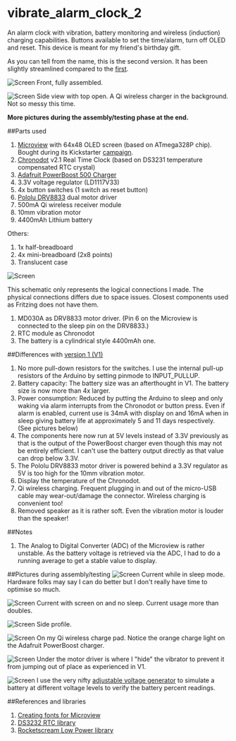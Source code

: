 vibrate_alarm_clock_2
===================

An alarm clock with vibration, battery monitoring and wireless (induction) charging capabilities.  Buttons available to set the time/alarm, turn off OLED and reset. This device is meant for my friend's birthday gift. 

As you can tell from the name, this is the second version. It has been slightly streamlined compared to the [first](https://github.com/yeokm1/vibrate_alarm_clock).

![Screen](misc/front-assembled.jpg)
Front, fully assembled.

![Screen](misc/side-not-charging.jpg)
Side view with top open. A Qi wireless charger in the background. Not so messy this time.

<b>More pictures during the assembly/testing phase at the end.</b>

##Parts used
1. [Microview](https://www.sparkfun.com/products/12923) with 64x48 OLED screen (based on ATmega328P chip). Bought during its Kickstarter [campaign](https://www.kickstarter.com/projects/1516846343/microview-chip-sized-arduino-with-built-in-oled-di).
2. [Chronodot](http://docs.macetech.com/doku.php/chronodot_v2.0) v2.1 Real Time Clock (based on DS3231 temperature compensated RTC crystal)
3. [Adafruit PowerBoost 500 Charger](https://learn.adafruit.com/adafruit-powerboost-500-plus-charger/overview)
4. 3.3V voltage regulator (LD1117V33)
5. 4x button switches (1 switch as reset button)  
6. [Pololu DRV8833](http://www.pololu.com/product/2130) dual motor driver  
7. 500mA Qi wireless receiver module
8. 10mm vibration motor
9. 4400mAh Lithium battery

Others:  

1. 1x half-breadboard 
2. 4x mini-breadboard (2x8 points)
3. Translucent case  

![Screen](/misc/schematic.png)

This schematic only represents the logical connections I made. The physical connections differs due to space issues.
Closest components used as Fritzing does not have them.

1. MD030A as DRV8833 motor driver. (Pin 6 on the Microview is connected to the sleep pin on the DRV8833.)
2. RTC module as Chronodot
3. The battery is a cylindrical style 4400mAh one.

##Differences with [version 1 (V1)](https://github.com/yeokm1/vibrate_alarm_clock)
1. No more pull-down resistors for the switches. I use the internal pull-up resistors of the Arduino by setting pinmode to INPUT_PULLUP.
2. Battery capacity: The battery size was an afterthought in V1. The battery size is now more than 4x larger.
3. Power consumption: Reduced by putting the Arduino to sleep and only waking via alarm interrupts from the Chronodot or button press. Even if alarm is enabled, current use is 34mA with display on and 16mA when in sleep giving battery life at approximately 5 and 11 days respectively. (See pictures below)
4. The components here now run at 5V levels instead of 3.3V previously as that is the output of the PowerBoost charger even though this may not be entirely efficient. I can't use the battery output directly as that value can drop below 3.3V.
5. The Pololu DRV8833 motor driver is powered behind a 3.3V regulator as 5V is too high for the 10mm vibration motor.
6. Display the temperature of the Chronodot.
7. Qi wireless charging. Frequent plugging in and out of the micro-USB cable may wear-out/damage the connector. Wireless charging is convenient too!
8. Removed speaker as it is rather soft. Even the vibration motor is louder than the speaker!

##Notes
1. The Analog to Digital Converter (ADC) of the Microview is rather unstable. As the battery voltage is retrieved via the ADC, I had to do a running average to get a stable value to display.

##Pictures during assembly/testing
![Screen](misc/current-sleep.jpg)
Current while in sleep mode. Hardware folks may say I can do better but I don't really have time to optimise so much.

![Screen](misc/current-active.jpg)
Current with screen on and no sleep. Current usage more than doubles.

![Screen](misc/side-not-charging.jpg)
Side profile.

![Screen](misc/side-charging.jpg)
On my Qi wireless charge pad. Notice the orange charge light on the Adafruit PowerBoost charger.

![Screen](misc/innard-vibrator.jpg)
Under the motor driver is where I "hide" the vibrator to prevent it from jumping out of place as experienced in V1.

![Screen](misc/innard-adj-voltage1.jpg)
I use the very nifty [adjustable voltage generator](https://learn.adafruit.com/adjustable-breadboard-power-supply-kit) to simulate a battery at different voltage levels to verify the battery percent readings.

##References and libraries
1. [Creating fonts for Microview](http://learn.microview.io/font/creating-fonts-for-microview.html)
2. [DS3232 RTC library](https://github.com/JChristensen/DS3232RTC)
3. [Rocketscream Low Power library](http://www.rocketscream.com/blog/2011/07/04/lightweight-low-power-arduino-library/)
